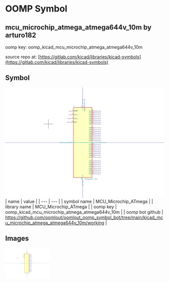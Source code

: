 # OOMP Symbol  
## mcu_microchip_atmega_atmega644v_10m  by arturo182  
  
oomp key: oomp_kicad_mcu_microchip_atmega_atmega644v_10m  
  
source repo at: [https://gitlab.com/kicad/libraries/kicad-symbols](https://gitlab.com/kicad/libraries/kicad-symbols)  
## Symbol  
  
[![working.png](working_600.png)](working.png)  
| name | value | 
| --- | --- | 
| symbol name | MCU_Microchip_ATmega | 
| library name | MCU_Microchip_ATmega | 
| oomp key | oomp_kicad_mcu_microchip_atmega_atmega644v_10m | 
| oomp bot github | https://github.com/oomlout/oomlout_oomp_symbol_bot/tree/main/kicad_mcu_microchip_atmega_atmega644v_10m/working | 
## Images  
  
[![working.png](working_140.png)](working.png)  
